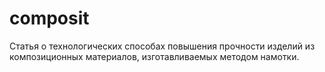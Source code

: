 # composit
Статья о технологических способах повышения прочности изделий из композиционных материалов, изготавливаемых методом намотки.
